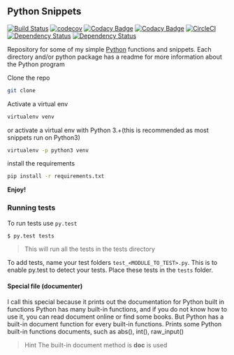 ## Python Snippets

[![Build Status](https://travis-ci.org/BrianLusina/Python_Snippets.svg?branch=master)](https://travis-ci.org/BrianLusina/Python_Snippets)
[![codecov](https://codecov.io/gh/BrianLusina/Python_Snippets/branch/master/graph/badge.svg)](https://codecov.io/gh/BrianLusina/Python_Snippets)
[![Codacy Badge](https://api.codacy.com/project/badge/Grade/11cfc8e125c54bdb833fe19ed9ddad72)](https://www.codacy.com/app/BrianLusina/Python_Snippets?utm_source=github.com&amp;utm_medium=referral&amp;utm_content=BrianLusina/Python_Snippets&amp;utm_campaign=Badge_Grade)
[![Codacy Badge](https://api.codacy.com/project/badge/Coverage/11cfc8e125c54bdb833fe19ed9ddad72)](https://www.codacy.com/app/BrianLusina/Python_Snippets?utm_source=github.com&utm_medium=referral&utm_content=BrianLusina/Python_Snippets&utm_campaign=Badge_Coverage)
[![CircleCI](https://circleci.com/gh/BrianLusina/Python_Snippets.svg?style=svg)](https://circleci.com/gh/BrianLusina/Python_Snippets)
[![Dependency Status](https://gemnasium.com/badges/github.com/BrianLusina/Python_Snippets.svg)](https://gemnasium.com/github.com/BrianLusina/Python_Snippets)
[![Dependency Status](https://dependencyci.com/github/BrianLusina/Python_Snippets/badge)](https://dependencyci.com/github/BrianLusina/Python_Snippets)

Repository for some of my simple [Python](https://www.python.org/ "Python") functions and snippets. Each directory
and/or python package has a readme for more information about the Python program

Clone the repo

``` sh
git clone 

```

Activate a virtual env

``` sh
virtualenv venv
```

or activate a virtual env with Python 3.+(this is recommended as most snippets run on Python3)

``` sh
virtualenv -p python3 venv
```

install the requirements

``` sh
pip install -r requirements.txt
```

**Enjoy!**

### Running tests

To run tests use `py.test`

``` sh
$ py.test tests
```

> This will run all the tests in the tests directory

To add tests, name your test folders `test_<MODULE_TO_TEST>.py`. This is to enable py.test to detect your tests. Place
these tests in the `tests` folder.

#### Special file (documenter)

I call this special because it prints out the documentation for Python built in functions Python has many built-in
functions, and if you do not know how to use it, you can read document online or find some books. But Python has a
built-in document function for every built-in functions. Prints some Python built-in functions documents, such as abs(),
int(), raw_input()

> Hint The built-in document method is __doc__ is used
